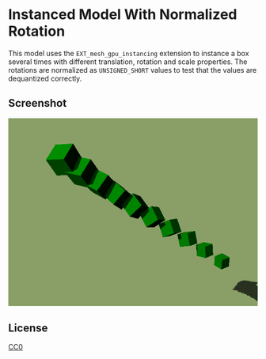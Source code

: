 # Instanced Model With Normalized Rotation

This model uses the `EXT_mesh_gpu_instancing` extension to instance a box several times with different translation, rotation and scale properties. The rotations are normalized as `UNSIGNED_SHORT` values to test that the values are dequantized correctly.

## Screenshot

![screenshot](screenshot/screenshot.png)

## License

[CC0](https://creativecommons.org/share-your-work/public-domain/cc0/)
